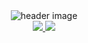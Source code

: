 <div align="center">
  <img src="https://capsule-render.vercel.app/api?type=waving&color=timeGradient&height=250&section=header&text=Hello%20I'm%20JiUng&fontSize=60&animation=twinkling" alt="header image">
</div>

<div align="center">
            <a href="mailto:liarreez@gmail.com">
            <img src="https://img.shields.io/badge/Gmail-EA4335?style=for-the-badge&logo=gmail&logoColor=white">
          </a>
          <a href="https://liarreez.tistory.com/">
            <img src="https://img.shields.io/badge/TISTORY%20BLOG-F26522?style=for-the-badge&logo=tistory&logoColor=white">
          </a>
</div>
<!--
<div align="center">
        <h2>📊 GitHub Stats</h2>
        <p align="center">
          <img src="https://github-readme-stats.vercel.app/api?username=liarreez&show_icons=true&theme=tokyonight" width="90%">
        </p>
</div>
-->
